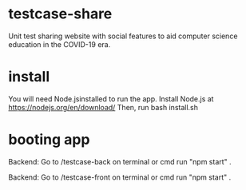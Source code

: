# testcase-share
Unit test sharing website with social features to aid computer science education in the COVID-19 era.

# install
You will need Node.jsinstalled to run the app.
Install Node.js at https://nodejs.org/en/download/
Then, run bash install.sh 

# booting app
Backend:
Go to /testcase-back on terminal or cmd
run "npm start" .

Backend:
Go to /testcase-front on terminal or cmd
run "npm start" .
